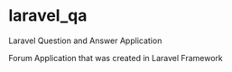 # laravel_qa
Laravel Question and Answer Application

Forum Application that was created in Laravel Framework
